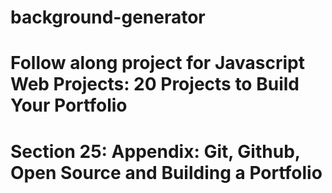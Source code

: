 # background-generator
# Follow along project for Javascript Web Projects: 20 Projects to Build Your Portfolio
# Section 25: Appendix: Git, Github, Open Source and Building a Portfolio
